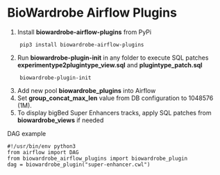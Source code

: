 # BioWardrobe Airflow Plugins

1. Install **biowardrobe-airflow-plugins** from PyPi

```
    pip3 install biowardrobe-airflow-plugins
```

2. Run **biowardrobe-plugin-init** in any folder to execute SQL patches
**experimentype2plugintype_view.sql** and **plugintype_patch.sql**
```
    biowardrobe-plugin-init
```
3. Add new pool **biowardrobe_plugins** into Airflow
4. Set **group_concat_max_len** value from DB configuration to 1048576 (1M).
5. To display bigBed Super Enhancers tracks, apply SQL patches from **biowardrobe_views** if needed

DAG example
```buildoutcfg
#!/usr/bin/env python3
from airflow import DAG
from biowardrobe_airflow_plugins import biowardrobe_plugin
dag = biowardrobe_plugin("super-enhancer.cwl")
```
